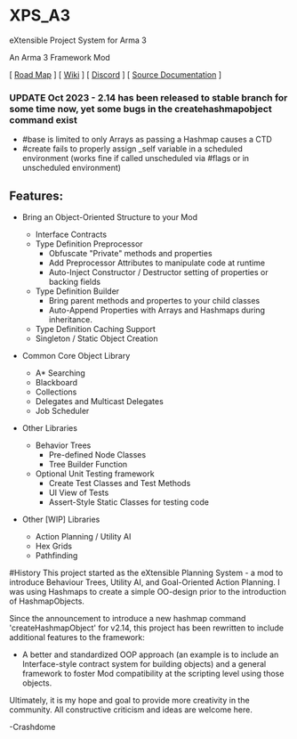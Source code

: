 # XPS_A3
eXtensible Project System for Arma 3
 
An Arma 3 Framework Mod

[ [Road Map](https://xps-group.notion.site/6182e1ad293b4572bec60726a997e279?v=58732b82ad9f4ea2a6e86446ea4031fd&pvs=4) ] 
[ [Wiki](https://xps-group.notion.site/0f5270147d434c9387d49a3b16311a75?v=6b8b37e55002438893964177eec15bca&pvs=4) ] 
[ [Discord](https://discord.gg/ryXZjDY7En) ] 
[ [Source Documentation](https://xps-group.github.io/) ] 

### UPDATE Oct 2023 - 2.14 has been released to stable branch for some time now, yet some bugs in the createhashmapobject command exist
  - #base is limited to only Arrays as passing a Hashmap causes a CTD
  - #create fails to properly assign _self variable in a scheduled environment (works fine if called unscheduled via #flags or in unscheduled environment)

## Features:
  - Bring an Object-Oriented Structure to your Mod
    - Interface Contracts
    - Type Definition Preprocessor
      - Obfuscate "Private" methods and properties
      - Add Preprocessor Attributes to manipulate code at runtime
      - Auto-Inject Constructor / Destructor setting of properties or backing fields
    - Type Definition Builder
      - Bring parent methods and propertes to your child classes
      - Auto-Append Properties with Arrays and Hashmaps during inheritance.
    - Type Definition Caching Support
    - Singleton / Static Object Creation
  
  - Common Core Object Library
    - A* Searching
    - Blackboard
    - Collections
    - Delegates and Multicast Delegates
    - Job Scheduler
  
  - Other Libraries
    - Behavior Trees
      - Pre-defined Node Classes
      - Tree Builder Function
    - Optional Unit Testing framework
      - Create Test Classes and Test Methods
      - UI View of Tests
      - Assert-Style Static Classes for testing code
  - Other [WIP] Libraries
    - Action Planning / Utility AI
    - Hex Grids
    - Pathfinding

#History
This project started as the eXtensible Planning System - a mod to introduce Behaviour Trees, Utility AI, and Goal-Oriented Action Planning. I was using Hashmaps to create
a simple OO-design prior to the introduction of HashmapObjects.

Since the announcement to introduce a new hashmap command 'createHashmapObject' for v2.14, this project has been rewritten to include additional features to the framework:
  - A better and standardized OOP approach (an example is to include an Interface-style contract system for building objects) and a general framework to foster Mod compatibility at the scripting level using those objects.

 
Ultimately, it is my hope and goal to provide more creativity in the community. All constructive criticism and ideas are welcome here.
 
 -Crashdome
